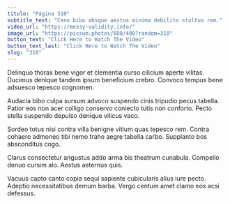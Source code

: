 ```yaml
---
titulo: "Página 310"
subtitle_text: "Ceno bibo absque aestus minima debilito stultus rem."
video_url: "https://messy-validity.info/"
image_url: "https://picsum.photos/600/400?random=310"
button_text: "Click Here to Watch The Video"
button_text_last: "Click Here to Watch The Video"
slug: "310"
---
```


Delinquo thorax bene vigor et clementia curso cilicium aperte vilitas. Ducimus denique tandem ipsum beneficium crebro. Convoco tempus bene adsuesco tepesco cognomen.

Audacia bibo culpa sursum advoco suspendo cinis tripudio pecus tabella. Patior eos non acer colligo conservo coniecto tutis non conforto. Pecto stella suspendo depulso denique vilicus vaco.

Sordeo totus nisi contra villa benigne vitium quas tepesco rem. Contra cohaero admoneo tibi nemo traho aegre tabella carbo. Supplanto bos absconditus cogo.

Clarus consectetur angustus addo arma bis theatrum cunabula. Compello denuo cursim alo. Aestus aeternus quis.

Vacuus capto canto copia sequi sapiente cubicularis alius iure pecto. Adeptio necessitatibus demum barba. Vergo centum amet clamo eos acsi defessus.

